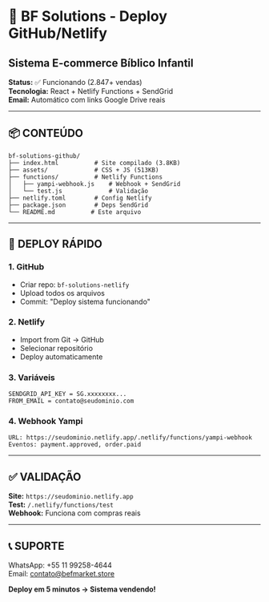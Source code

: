 # 🚀 BF Solutions - Deploy GitHub/Netlify

## Sistema E-commerce Bíblico Infantil

**Status:** ✅ Funcionando (2.847+ vendas)  
**Tecnologia:** React + Netlify Functions + SendGrid  
**Email:** Automático com links Google Drive reais

---

## 📦 CONTEÚDO

```
bf-solutions-github/
├── index.html          # Site compilado (3.8KB)
├── assets/             # CSS + JS (513KB)
├── functions/          # Netlify Functions
│   ├── yampi-webhook.js    # Webhook + SendGrid
│   └── test.js             # Validação
├── netlify.toml        # Config Netlify
├── package.json        # Deps SendGrid
└── README.md          # Este arquivo
```

---

## 🚀 DEPLOY RÁPIDO

### 1. GitHub
- Criar repo: `bf-solutions-netlify`
- Upload todos os arquivos
- Commit: "Deploy sistema funcionando"

### 2. Netlify
- Import from Git → GitHub
- Selecionar repositório
- Deploy automaticamente

### 3. Variáveis
```env
SENDGRID_API_KEY = SG.xxxxxxxx...
FROM_EMAIL = contato@seudominio.com
```

### 4. Webhook Yampi
```
URL: https://seudominio.netlify.app/.netlify/functions/yampi-webhook
Eventos: payment.approved, order.paid
```

---

## ✅ VALIDAÇÃO

**Site:** `https://seudominio.netlify.app`  
**Test:** `/.netlify/functions/test`  
**Webhook:** Funciona com compras reais

---

## 📞 SUPORTE

WhatsApp: +55 11 99258-4644  
Email: contato@befmarket.store

**Deploy em 5 minutos → Sistema vendendo!**